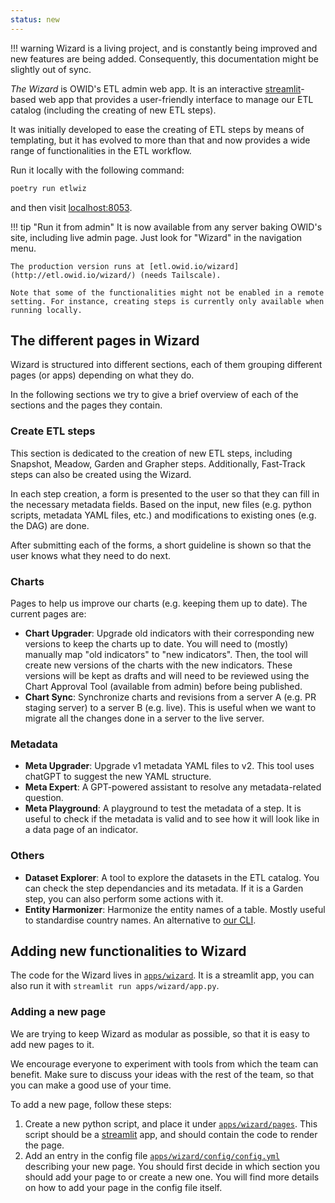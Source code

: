 ```yaml
---
status: new
---
```

!!! warning
    Wizard is a living project, and is constantly being improved and new features are being added. Consequently, this documentation might be slightly out of sync.

_The Wizard_ is OWID's ETL admin web app. It is an interactive [streamlit](https://streamlit.io/)-based web app that provides a user-friendly interface to manage our ETL catalog (including the creating of new ETL steps).

It was initially developed to ease the creating of ETL steps by means of templating, but it has evolved to more than that and now provides a wide range of functionalities in the ETL workflow.


Run it locally with the following command:

```bash
poetry run etlwiz
```

and then visit [localhost:8053](localhost:8053).

!!! tip "Run it from admin"
    It is now available from any server baking   OWID's site, including live admin page. Just look for "Wizard" in the navigation menu.

    The production version runs at [etl.owid.io/wizard](http://etl.owid.io/wizard/) (needs Tailscale).

    Note that some of the functionalities might not be enabled in a remote setting. For instance, creating steps is currently only available when running locally.

## The different pages in Wizard
Wizard is structured into different sections, each of them grouping different pages (or apps) depending on what they do.

In the following sections we try to give a brief overview of each of the sections and the pages they contain.

### Create ETL steps
This section is dedicated to the creation of new ETL steps, including Snapshot, Meadow, Garden and Grapher steps. Additionally, Fast-Track steps can also be created using the Wizard.

In each step creation, a form is presented to the user so that they can fill in the necessary metadata fields. Based on the input, new files (e.g. python scripts, metadata YAML files, etc.) and modifications to existing ones (e.g. the DAG) are done.

After submitting each of the forms, a short guideline is shown so that the user knows what they need to do next.


### Charts
Pages to help us improve our charts (e.g. keeping them up to date). The current pages are:

- **Chart Upgrader**: Upgrade old indicators with their corresponding new versions to keep the charts up to date. You will need to (mostly) manually map "old indicators" to "new indicators". Then, the tool will create new versions of the charts with the new indicators. These versions will be kept as drafts and will need to be reviewed using the Chart Approval Tool (available from admin) before being published.
- **Chart Sync**: Synchronize charts and revisions from a server A (e.g. PR staging server) to a server B (e.g. live). This is useful when we want to migrate all the changes done in a server to the live server.

### Metadata

- **Meta Upgrader**: Upgrade v1 metadata YAML files to v2. This tool uses chatGPT to suggest the new YAML structure.
- **Meta Expert**: A GPT-powered assistant to resolve any metadata-related question.
- **Meta Playground**: A playground to test the metadata of a step. It is useful to check if the metadata is valid and to see how it will look like in a data page of an indicator.

### Others
- **Dataset Explorer**: A tool to explore the datasets in the ETL catalog. You can check the step dependancies and its metadata. If it is a Garden step, you can also perform some actions with it.
- **Entity Harmonizer**: Harmonize the entity names of a table. Mostly useful to standardise country names. An alternative to [our CLI](../etl-cli/#etl-harmonize).

## Adding new functionalities to Wizard
The code for the Wizard lives in [`apps/wizard`](https://github.com/owid/etl/tree/master/apps/wizard). It is a streamlit app, you can also run it with `streamlit run apps/wizard/app.py`.

### Adding a new page
We are trying to keep Wizard as modular as possible, so that it is easy to add new pages to it.

We encourage everyone to experiment with tools from which the team can benefit. Make sure to discuss your ideas with the rest of the team, so that you can make a good use of your time.

To add a new page, follow these steps:

1. Create a new python script, and place it under [`apps/wizard/pages`](https://github.com/owid/etl/tree/master/apps/wizard/pages). This script should be a [streamlit](https://streamlit.io/) app, and should contain the code to render the page.
2. Add an entry in the config file [`apps/wizard/config/config.yml`](https://github.com/owid/etl/blob/master/apps/wizard/config/config.yml) describing your new page. You should first decide in which section you should add your page to or create a new one. You will find more details on how to add your page in the config file itself.
